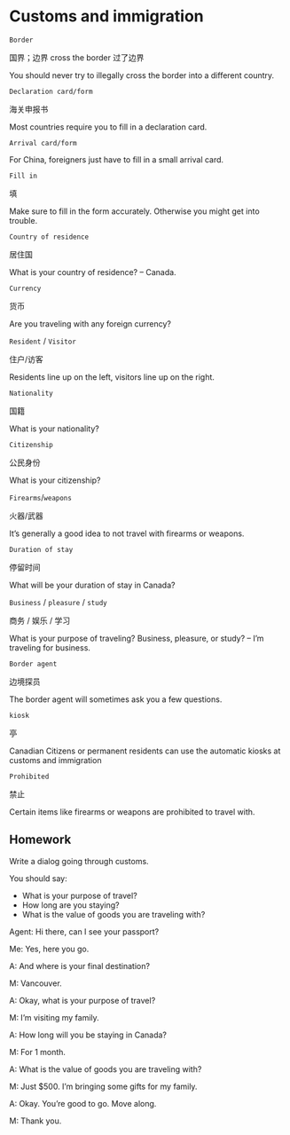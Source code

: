# Customs and immigration
`Border`

国界；边界 cross the border 过了边界

You should never try to illegally cross the border into a different country.

`Declaration card/form`

海关申报书

Most countries require you to fill in a declaration card.

`Arrival card/form`

For China, foreigners just have to fill in a small arrival card.

`Fill in`

填

Make sure to fill in the form accurately. Otherwise you might get into trouble.

`Country of residence`

居住国

What is your country of residence? – Canada.

`Currency`

货币

Are you traveling with any foreign currency?

`Resident` / `Visitor`

住户/访客

Residents line up on the left, visitors line up on the right.

`Nationality`

国籍

What is your nationality?

`Citizenship`

公民身份

What is your citizenship?

`Firearms`/`weapons`

火器/武器

It’s generally a good idea to not travel with firearms or weapons.

`Duration of stay`

停留时间

What will be your duration of stay in Canada?

`Business` / `pleasure` / `study`

商务 / 娱乐 / 学习

What is your purpose of traveling? Business, pleasure, or study? – I’m traveling for business.

`Border agent`

边境探员

The border agent will sometimes ask you a few questions.

`kiosk`

亭

Canadian Citizens or permanent residents can use the automatic kiosks at customs and immigration

`Prohibited`

禁止

Certain items like firearms or weapons are prohibited to travel with.

## Homework
Write a dialog going through customs.

You should say:
* What is your purpose of travel?
* How long are you staying?
* What is the value of goods you are traveling with?

Agent: Hi there, can I see your passport?

Me: Yes, here you go.

A: And where is your final destination?

M: Vancouver.

A: Okay, what is your purpose of travel?

M: I’m visiting my family.

A: How long will you be staying in Canada?

M: For 1 month.

A: What is the value of goods you are traveling with?

M: Just $500. I’m bringing some gifts for my family.

A: Okay. You’re good to go. Move along.

M: Thank you.